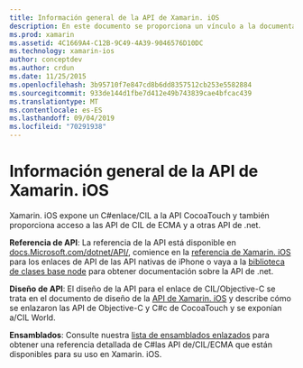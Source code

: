 ```yaml
---
title: Información general de la API de Xamarin. iOS
description: En este documento se proporciona un vínculo a la documentación de referencia de la API de Xamarin, una guía que describe el diseño de la API de Xamarin. iOS y una lista de ensamblados que están disponibles para su uso en el desarrollo de Xamarin.
ms.prod: xamarin
ms.assetid: 4C1669A4-C12B-9C49-4A39-9046576D10DC
ms.technology: xamarin-ios
author: conceptdev
ms.author: crdun
ms.date: 11/25/2015
ms.openlocfilehash: 3b95710f7e847cd8b6dd8357512cb253e5582884
ms.sourcegitcommit: 933de144d1fbe7d412e49b743839cae4bfcac439
ms.translationtype: MT
ms.contentlocale: es-ES
ms.lasthandoff: 09/04/2019
ms.locfileid: "70291938"
---
```

# <a name="xamarinios-api-overview"></a>Información general de la API de Xamarin. iOS

Xamarin. iOS expone un C#enlace/CIL a la API CocoaTouch y también proporciona acceso a las API de CIL de ECMA y a otras API de .net.

 **Referencia de API**: La referencia de la API está disponible en [docs.Microsoft.com/dotnet/API/](https://docs.microsoft.com/dotnet/api/), comience en la [referencia de Xamarin. iOS](https://docs.microsoft.com/dotnet/api/?view=xamarin-ios-sdk-12) para los enlaces de API de las API nativas de iPhone o vaya a la [biblioteca de clases base node](https://docs.microsoft.com/dotnet/api/?view=xamarinios-10.8) para obtener documentación sobre la API de .net.

 **Diseño de API**: El diseño de la API para el enlace de CIL/Objective-C se trata en el documento de diseño de la [API de Xamarin. iOS](~/ios/internals/api-design/index.md) y describe cómo se enlazaron las API de Objective-C y C#c de CocoaTouch y se exponían a/CIL World.

 **Ensamblados**: Consulte nuestra [lista de ensamblados enlazados](~/cross-platform/internals/available-assemblies.md) para obtener una referencia detallada de C#las API de/CIL/ECMA que están disponibles para su uso en Xamarin. iOS.

